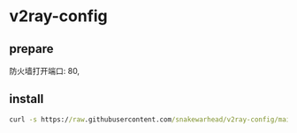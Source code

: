 # v2ray-config

## prepare

防火墙打开端口: 80, <port>

## install

```cmd
curl -s https://raw.githubusercontent.com/snakewarhead/v2ray-config/main/v2ray-tcp-tls-web.sh | bash -s "domain" "port"
```
